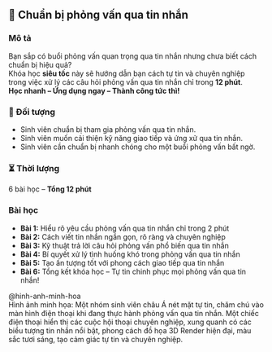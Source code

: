 ## 📌 Chuẩn bị phỏng vấn qua tin nhắn

### Mô tả  
Bạn sắp có buổi phỏng vấn quan trọng qua tin nhắn nhưng chưa biết cách chuẩn bị hiệu quả?  
Khóa học **siêu tốc** này sẽ hướng dẫn bạn cách tự tin và chuyên nghiệp trong việc xử lý các câu hỏi phỏng vấn qua tin nhắn chỉ trong **12 phút**.  
**Học nhanh – Ứng dụng ngay – Thành công tức thì!**

### 🎯 Đối tượng  
- Sinh viên chuẩn bị tham gia phỏng vấn qua tin nhắn.  
- Sinh viên muốn cải thiện kỹ năng giao tiếp và ứng xử qua tin nhắn.  
- Sinh viên cần chuẩn bị nhanh chóng cho một buổi phỏng vấn bất ngờ.  

### ⏳ Thời lượng  
6 bài học – **Tổng 12 phút**  

### Bài học  
- **Bài 1:** Hiểu rõ yêu cầu phỏng vấn qua tin nhắn chỉ trong 2 phút  
- **Bài 2:** Cách viết tin nhắn ngắn gọn, rõ ràng và chuyên nghiệp  
- **Bài 3:** Kỹ thuật trả lời câu hỏi phỏng vấn phổ biến qua tin nhắn  
- **Bài 4:** Bí quyết xử lý tình huống khó trong phỏng vấn qua tin nhắn  
- **Bài 5:** Tạo ấn tượng tốt với phong cách giao tiếp qua tin nhắn  
- **Bài 6:** Tổng kết khóa học – Tự tin chinh phục mọi phỏng vấn qua tin nhắn!  

@hinh-anh-minh-hoa  
Hình ảnh minh họa: Một nhóm sinh viên châu Á nét mặt tự tin, chăm chú vào màn hình điện thoại khi đang thực hành phỏng vấn qua tin nhắn. Một chiếc điện thoại hiển thị các cuộc hội thoại chuyên nghiệp, xung quanh có các biểu tượng tin nhắn nổi bật, phong cách đồ họa 3D Render hiện đại, màu sắc tươi sáng, tạo cảm giác tự tin và chuyên nghiệp.